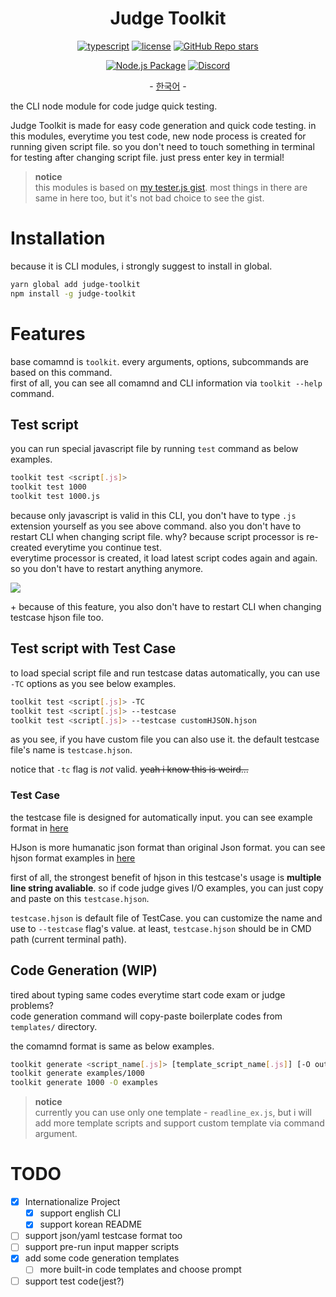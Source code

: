 <h1 align="center">Judge Toolkit</h1>
<div align="center">

[![typescript](https://img.shields.io/badge/TypeScript-3178C6?logo=TypeScript&logoColor=white)](https://www.typescriptlang.org/)
[![license](https://img.shields.io/badge/license-MIT-critical)](https://github.com/Sharlottes/judgekit/blob/master/LICENSE)
[![GitHub Repo stars](https://img.shields.io/github/stars/sharlottes/judgekit?label=Please%20star%20me%21&style=social)](https://github.com/sharlottes/judgekit/stargazers)

[![Node.js Package](https://github.com/Sharlottes/judgekit/actions/workflows/publish.yml/badge.svg)](https://github.com/Sharlottes/judgekit/actions/workflows/publish.yml)
[![Discord](https://img.shields.io/badge/Sharlotte%230018-7289DA?logo=discord&logoColor=white&style=flat-square)](https://discordapp.com/users/473072758629203980)

\- [한국어](https://github.com/Sharlottes/judgekit/blob/master/readmes/README_ko.md) \-

</div>

the CLI node module for code judge quick testing.

Judge Toolkit is made for easy code generation and quick code testing.
in this modules, everytime you test code, new node process is created for running given script file.
so you don't need to touch something in terminal for testing after changing script file. just press enter key in termial!

> **notice**  
> this modules is based on [my tester.js gist](https://gist.github.com/Sharlottes/b2332b88695d11686dab5b9248c433da).
> most things in there are same in here too, but it's not bad choice to see the gist.

# Installation

because it is CLI modules, i strongly suggest to install in global.

```bash
yarn global add judge-toolkit
npm install -g judge-toolkit
```

# Features

base comamnd is `toolkit`. every arguments, options, subcommands are based on this command.  
first of all, you can see all comamnd and CLI information via `toolkit --help` command.

## Test script

you can run special javascript file by running `test` command as below examples.

```bash
toolkit test <script[.js]>
toolkit test 1000
toolkit test 1000.js
```

because only javascript is valid in this CLI, you don't have to type `.js` extension yourself as you see above command.
also you don't have to restart CLI when changing script file. why? because script processor is re-created everytime you continue test.  
everytime processor is created, it load latest script codes again and again. so you don't have to restart anything anymore.

![](https://i.imgur.com/pMkrByK.gif)

\+ because of this feature, you also don't have to restart CLI when changing testcase hjson file too.

## Test script with Test Case

to load special script file and run testcase datas automatically, you can use `-TC` options as you see below examples.

```bash
toolkit test <script[.js]> -TC
toolkit test <script[.js]> --testcase
toolkit test <script[.js]> --testcase customHJSON.hjson
```

as you see, if you have custom file you can also use it.
the default testcase file's name is `testcase.hjson`.

notice that `-tc` flag is _not_ valid. ~~yeah i know this is weird...~~

### Test Case

the testcase file is designed for automatically input.
you can see example format in [here](https://github.com/Sharlottes/judgekit/blob/master/examples/testcase.hjson)

HJson is more humanatic json format than original Json format. you can see hjson format examples in [here](https://hjson.github.io/try.html)

first of all, the strongest benefit of hjson in this testcase's usage is **multiple line string avaliable**. so if code judge gives I/O examples, you can just copy and paste on this `testcase.hjson`.

`testcase.hjson` is default file of TestCase. you can customize the name and use to `--testcase` flag's value. at least, `testcase.hjson` should be in CMD path (current terminal path).

## Code Generation (WIP)

tired about typing same codes everytime start code exam or judge problems?  
code generation command will copy-paste boilerplate codes from `templates/` directory.

the comamnd format is same as below examples.

```bash
toolkit generate <script_name[.js]> [template_script_name[.js]] [-O outdir]
toolkit generate examples/1000
toolkit generate 1000 -O examples
```

> **notice**  
> currently you can use only one template - `readline_ex.js`, but i will add more template scripts and support custom template via command argument.

# TODO

- [x] Internationalize Project
  - [x] support english CLI
  - [x] support korean README
- [ ] support json/yaml testcase format too
- [ ] support pre-run input mapper scripts
- [x] add some code generation templates
  - [ ] more built-in code templates and choose prompt
- [ ] support test code(jest?)
